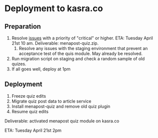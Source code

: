 # Deployment to kasra.co

## Preparation

1. Resolve [issues](https://bitbucket.org/menapost/quiz-adaptor/issues?&priority=critical) with a priority of "critical" or higher. ETA: Tuesday April 21st 10 am. Deliverable: menapost-quiz.zip.
	1. Resolve any issues with the staging environment that prevent an acceptance test of the quis module. May already be resolved.
2. Run migration script on staging and check a random sample of old quizes.
3. If all goes well, deploy at 1pm

## Deployment

1. Freeze quiz edits
2. Migrate quiz post data to article service
3. Install menapost-quiz and remove old quiz plugin
4. Resume quiz edits

Deliverable: activated menapost quiz module on kasra.co

ETA: Tuesday April 21st 2pm
